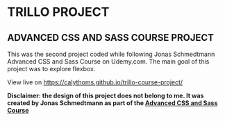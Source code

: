 # TRILLO PROJECT

## ADVANCED CSS AND SASS COURSE PROJECT

This was the second project coded while following Jonas Schmedtmann Advanced CSS and Sass Course on Udemy.com. The main goal of this project was to explore flexbox.

View live on https://calythoms.github.io/trillo-course-project/

**Disclaimer: the design of this project does not belong to me. It was created by Jonas Schmedtmann as part of the [Advanced CSS and Sass Course](https://www.udemy.com/course/advanced-css-and-sass/)**
